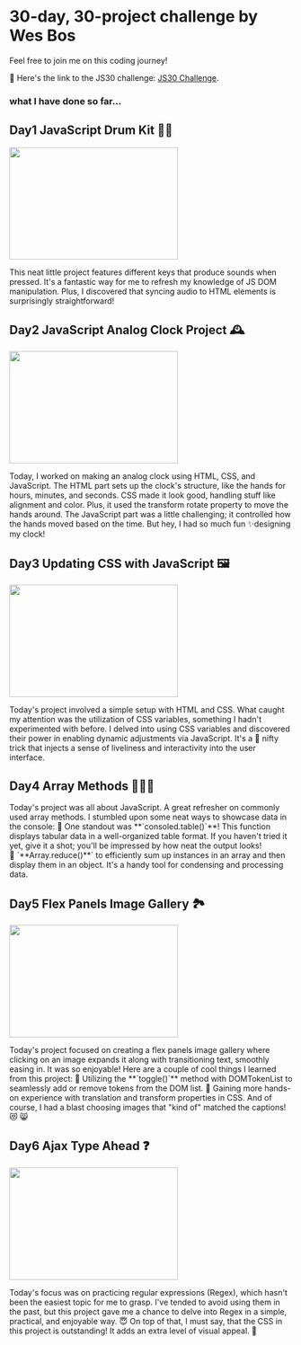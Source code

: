 

 # 30-day, 30-project challenge by Wes Bos
 Feel free to join me on this coding journey! 

🌟 Here's the link to the JS30 challenge: [JS30 Challenge](https://lnkd.in/g9GVMuyP).

### what I have done so far...
## Day1 JavaScript Drum Kit 🥁✨
<img width="300" height="200" src=https://github.com/AnnMulling/30day-JS-challenge/assets/105256768/8ce42108-e2c7-4977-8a12-fade8a32652f/>
<p>This neat little project features different keys that produce sounds when pressed. 
It's a fantastic way for me to refresh my knowledge of JS DOM manipulation.
Plus, I discovered that syncing audio to HTML elements is surprisingly straightforward!</p>

## Day2 JavaScript Analog Clock Project 🕰️
<img width="300" height="200" src=https://github.com/AnnMulling/30day-JS-challenge/assets/105256768/442b11db-cfc8-4f07-a947-bd3f687fb391/>
<p>Today, I worked on making an analog clock using HTML, CSS, and JavaScript. The HTML part sets up the clock's structure, like the hands for hours, minutes, and seconds. CSS made it look good, handling stuff like alignment and color. Plus, it used the transform rotate property to move the hands around. The JavaScript part was a little challenging; it controlled how the hands moved based on the time. But hey, I had so much fun ✨designing my clock!</p>

## Day3 Updating CSS with JavaScript 🖼️
<img width="300" height="200" src=https://github.com/AnnMulling/30day-JS-challenge/assets/105256768/2d4312f0-2f38-4321-bdec-2c4aae3eca64/>
<p>
  Today's project involved a simple setup with HTML and CSS. What caught my attention was the utilization of CSS variables,
  something I hadn't experimented with before.
  I delved into using CSS variables and discovered their power in enabling dynamic adjustments via JavaScript. 
  It's a 🌟 nifty trick that injects a sense of liveliness and interactivity into the user interface.
</p>

## Day4 Array Methods 👩🏻‍💻
<p>
  Today's project was all about JavaScript.  A great refresher on commonly used array methods.
  I stumbled upon some neat ways to showcase data in the console:
  🌟 One standout was **`consoled.table()`**! This function displays tabular data in a well-organized table format. If you haven't tried it yet, give it a shot; you'll be impressed by how neat the output looks!
  🌟 `**Array.reduce()**` to efficiently sum up instances in an array and then display them in an object. It's a handy tool for condensing and processing data.
</p>

## Day5 Flex Panels Image Gallery 🏞️
<img width="300" height="200" src=https://github.com/AnnMulling/30day-JS-challenge/assets/105256768/f3363193-1956-4276-a66d-c919116728c4>
<p>
  Today's project focused on creating a flex panels image gallery where clicking on an image expands it along with transitioning text, smoothly easing in. It was so enjoyable!
  Here are a couple of cool things I learned from this project:
  🌟 Utilizing the **`toggle()`** method with DOMTokenList to seamlessly add or remove tokens from the DOM list.
  🌟 Gaining more hands-on experience with translation and transform properties in CSS.
  And of course, I had a blast choosing images that "kind of" matched the captions! 😻 😸
</p>

## Day6 Ajax Type Ahead ❓
<img width="300" height="200" src=https://github.com/AnnMulling/30day-JS-challenge/assets/105256768/d0249468-dd60-4518-8e2e-8a2782e9564f>
<p>
  Today's focus was on practicing regular expressions (Regex), which hasn't been the easiest topic for me to grasp. 
  I've tended to avoid using them in the past, but this project gave  me a chance to delve into Regex in a simple, practical, and enjoyable way. 😇
  On top of that, I must say, that the CSS in this project is outstanding! It adds an extra level of visual appeal. 💖
</p>
